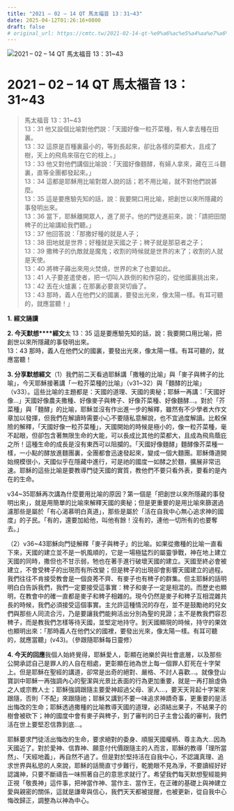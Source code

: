 ```yaml
---
title: "2021 – 02 – 14 QT 馬太福音 13：31~43"
date: 2025-04-12T01:26:16+0800
draft: false
# original_url: https://cmtc.tw/2021-02-14-qt-%e9%a6%ac%e5%a4%aa%e7%a6%8f%e9%9f%b3-13%ef%bc%9a3143
---
```


![2021 – 02 – 14 QT 馬太福音 13：31\~43](/images/qt.jpg   "2021 – 02 – 14 QT 馬太福音 13：31\~43")

# 2021 – 02 – 14 QT 馬太福音 13：31\~43

> 馬太福音 13：31\~43  
> 13：31 他又設個比喻對他們說：「天國好像一粒芥菜種，有人拿去種在田裏。  
> 13：32 這原是百種裏最小的，等到長起來，卻比各樣的菜都大，且成了樹，天上的飛鳥來宿在它的枝上。」  
> 13：33 他又對他們講個比喻說：「天國好像麵酵，有婦人拿來，藏在三斗麵裏，直等全團都發起來。」  
> 13：34 這都是耶穌用比喻對眾人說的話；若不用比喻，就不對他們說甚麼。  
> 13：35 這是要應驗先知的話，說：我要開口用比喻，把創世以來所隱藏的事發明出來。  
> 13：36 當下，耶穌離開眾人，進了房子。他的門徒進前來，說：「請把田間稗子的比喻講給我們聽。」  
> 13：37 他回答說：「那撒好種的就是人子；  
> 13：38 田地就是世界；好種就是天國之子；稗子就是那惡者之子；  
> 13：39 撒稗子的仇敵就是魔鬼；收割的時候就是世界的末了；收割的人就是天使。  
> 13：40 將稗子薅出來用火焚燒，世界的末了也要如此。  
> 13：41 人子要差遣使者，把一切叫人跌倒的和作惡的，從他國裏挑出來，  
> 13：42 丟在火爐裏；在那裏必要哀哭切齒了。  
> 13：43 那時，義人在他們父的國裏，要發出光來，像太陽一樣。有耳可聽的，就應當聽！」

**1.** **經文誦讀**

**2. 今天默想****經文**太 13：35 這是要應驗先知的話，說：我要開口用比喻，把創世以來所隱藏的事發明出來。  
13：43 那時，義人在他們父的國裏，要發出光來，像太陽一樣。有耳可聽的，就應當聽！

**3. 分享默想經文**（1）我們前二天看過耶穌講「撒種的比喻」與「麥子與稗子的比喻」，今天耶穌接著講「一粒芥菜種的比喻」（v31\~32）與「麵酵的比喻」（v33）。這些比喻的主題都是：天國的道理、天國的奧秘；耶穌一再講：「天國好像…」天國好像農夫撒種、好像麥子與稗子、好像芥菜種、好像麵酵…。對於「芥菜種」與「麵酵」的比喻，耶穌並沒有作出進一步的解釋，雖然有不少學者大作文章加以發揮，但我們在解讀時需要小心不要隨私意解說，也不宜過度解讀。比較保險的解釋，「天國好像一粒芥菜種」，天國開始的時候是極小的，像一粒芥菜種，毫不起眼，但卻包含著無限生命的大能，可以長成比其他的菜都大，且成為飛鳥蔭庇之所！這種生命的成長是沒有東西可以阻攔的。「天國好像麵酵」麵酵像芥菜種一樣，一小點的酵放進麵團裏，全團都會迅速發起來，變成一個大麵團。耶穌傳道開始規模很小，天國似乎在隱藏中進行，可是祂的國度一如酵之於麵，擴展非常迅速。耶穌的這些比喻是要教導門徒天國的實質，教他們不要只看外表，要看的是內在的生命。

v34\~35耶穌再次講為什麼要用比喻的原因？第一個是「把創世以來所隱藏的事發明出來」，就是用簡單的比喻來解釋天國的奧秘；但是更重要的是用比喻來篩選過濾那些是屬於「有心渴慕明白真道」，那些是屬於「活在自我中心無心追求神的國度」的子民。「有的，還要加給他，叫他有餘！沒有的，連他一切所有的也要奪去。」

（2）v36\~43耶穌向門徒解釋「麥子與稗子」的比喻。如果從撒種的比喻一直看下來，天國的建立並不是一帆風順的，它是一場極猛烈的屬靈爭戰，神在地上建立天國的同時，撒但也不甘示弱，牠也在著手進行破壞天國的建立。天國至終必會被建立，不會受稗子的出現而有所改變；但是稗子的出現卻會影響天國建立的過程。我們往往不肯接受教會是一個良莠不齊、有麥子也有稗子的群集。但主耶穌的話明明白白告訴我們，我們一定要接受這事實：稗子和麥子一定是相混的。而歷史也顯明，在教會中的確一直都是麥子和稗子相雜的。現今仍然是麥子和稗子互相混雜共長的時候，我們必須接受這個事實。主允許這種情況的存在，並不是鼓勵祂的兒女們與那些人同流合污，乃是要讓我們能夠活出分別為聖的見證；主不是教我們容忍稗子，而是教我們怎樣等待天國，並堅定地持守。到天國顯現的時候，持守的果效也顯明出來：「那時義人在他們父的國裡，要發出光來，像太陽一樣。有耳可聽的，就應當聽」(v43)。（參跟隨耶穌每日靈修）

**4. 今天的回應**我個人始終覺得，耶穌愛人，彰顯在祂樂於與社會底層，以及那些公開承認自己是罪人的人自在相處，更彰顯在祂為世上每一個罪人釘死在十字架上。但是耶穌在聖經的講道，卻常是出奇的絕對、嚴格、不討人喜歡…。就像登山寶訓中耶穌一再強調內心的聖潔與光景比表面的行為更加重要，就是一再打臉虛偽之人或宗教人士；耶穌強調跟隨主要愛神超過父母、家人…，要天天背起十字架來跟隨，否則「不配」來跟隨祂；耶穌又講到不要一味追求神蹟奇事，更重要的是活出悔改的生命；耶穌透過撒種的比喻教導天國的道理，必須結出果子，不結果子的樹會被砍下；神的國度中會有麥子與稗子，到了審判的日子主會公義的審判，我們活在世上要堅忍信靠到底…。

耶穌要求門徒活出悔改的生命，要求絕對的委身、順服天國權柄、尊主為大…因為天國近了。對於愛神、信靠神、願意付代價跟隨主的人而言，耶穌的教導「理所當然」、「天經地義」，再自然不過了。但是對於堅持活在自我中心，不認識真理、追求世界與私慾的人來說，耶穌的話簡直寸步難行，乾脆眼不見為淨，不要讀經好好認識神，只要不斷禱告一味照著自己的意思求就行了。希望我們每天默想聖經能夠正視「敬畏神」這件事，把神當作神、當作主、當作王，在正確的基礎上與神建立愛與親密的關係，這就是謙卑與信心，我們天天都被提醒，也被更新，從自我中心悔改歸正，調整為以神為中心。
